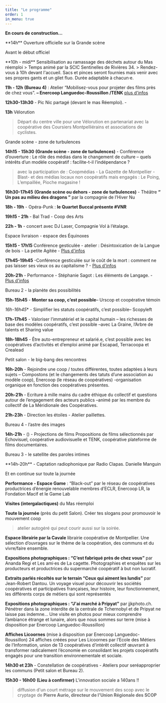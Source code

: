```yaml
---
title: "Le programme"
order: 1
in_menu: true
---
```

__En cours de construction...__

<p class="encart jaune">**14h** Ouverture officielle sur la Grande scène</p>

<p class="encart beige">Avant le début officiel</p>
**10h - midi** Sensibilisation au ramassage des déchets autour du Mas réemploi 
> Temps animé par la SCIC Sentinelles de Rivières 34. 
> Rendez-vous à 10h devant l'accueil. Sacs et pinces seront fournies mais venir avec ses propres gants et un gilet fluo. Durée adaptable à chacun·e.

**11h - 12h** __(Bureau 4)__ : Atelier “Mobilisez-vous pour projeter des films près de chez vous”. __– Enercoop Languedoc-Roussillon /TENK__
[plus d'infos](https://audreybramy.github.io/meridionale-des-coops/2025/06/20/atelier-mobilisez-vous-pour-projeter-des-films-pres-de-chez-vous.html)

**12h30-13h30** - Pic Nic partagé (devant le mas Réemploi). - 

**13h** Vélorution
> Départ du centre ville pour une Vélorution en partenariat avec la coopérative des Coursiers Montpelliérains et associations de cyclistes.

<p class="encart">Grande scène - zone de turbulences</p>

**14h15 - 15h30** __(Grande scène - zone de turbulences)__ - Conférence d’ouverture : Le rôle des médias dans le changement de culture – quels intérêts d’un modèle coopératif : facilite-t-il l’indépendance ? 
> avec la participation de : Coopmédias - La Gazette de Montpellier - Blast- et des médias locaux non coopératifs mais engagés : Le Poing, L’empaillée, Pioche magasine !

**16h30-17h45** __(Grande scène ou dehors - zone de turbulences)__ - Théâtre **“ Un pas au milieu des dragons ”** par la compagnie de l’Hiver Nu

**18h - 19h** - Opéra-Punk : **le Quartet Buccal présente #VNR**

**19h15 - 21h** -  Bal Trad - Coop des Arts 

**22h - 1h** - concert avec DJ Laser, Compagnie Vol à l’étalage.

<p class="encart">Espace livraison - espace des Équinoxes</p>

**15h15 - 17h15** Conférence gesticulée - atelier : Désintoxication de la Langue de bois - La petite Agitée - [Plus d'infos](https://audreybramy.github.io/meridionale-des-coops/2025/06/20/conference-gesticulee-atelier-desintoxication-de-la-langue-de-bois.html) 

**17h45-19h45** -Conférence gesticulée sur le coût de la mort : comment ne pas laisser ses vieux os au capitalisme ? - [Plus d'infos](https://audreybramy.github.io/meridionale-des-coops/2025/06/20/conference-gesticulee-sur-le-cout-de-la-mort-comment-ne-pas-laisser-ses-vieux-os-au-capitalisme.html)

**20h-21h** - Performance - Stéphanie Sagot : Les éléments de Langage. - [Plus d'infos](https://audreybramy.github.io/meridionale-des-coops/2025/06/20/performance-stephanie-sagot-les-elements-de-langage.html)

<p class="encart">Bureau 2 - la planète des possibilités</p>

**15h-15h45** - **Monter sa coop, c’est possible**– Urscop et coopérative témoin

*16h-16h45** - Simplifier les statuts coopératifs, c’est possible– Scopyleft

**17h-17h45** - Valoriser l’immatériel et le capital humain – les richesses de base des modèles coopératifs, c’est possible –avec La Graine, l’Arbre de talents et Sharing value 

**18h-18h45** - Être auto-entrepreneur et salarié.e, c’est possible avec les coopératives d’activités et d’emploi animé par Escapad, Terracoopa et Crealead

<p class="encart">Petit salon - le big-bang des rencontres</p>

**16h-20h** - Rejoindre une coop / toutes différentes, toutes adaptées à leurs sujets – Compostons (et le changements des tatuts d’une association au modèle coop), Enercoop (le réseau de coopératives) -organisation organique en fonction des coopératives présentes.

**20h-21h** - Ecriture à mille mains du cadre éthique du collectif et questions autour de l’engagement des acteurs publics –animé par les membre du collectif de La Méridionale des Coopératives.

**21h-23h** - Direction les étoiles - Atelier paillettes.

<p class="encart">Bureau 4 - l’astre des images</p>

**14h-21h** - () - Projections de films Propositions de films sélectionnés par Echovisuel, coopérative audiovisuelle et TENK, coopérative plateforme de films documentaires.

<p class="encart">Bureau 3 - le satellite des paroles intimes</p>
**14h-20h** - Captation radiophonique par Radio Clapas. Danielle Manguin

<p class="encart">Et en continue sur toute la journée</p>
 
**Performance - Espace Game** : “Black-out” par le réseau de coopératives productrices d’énergie renouvelable membres d’ECLR, Enercoop LR, la Fondation Macif et le Game Lab 

**Visites (intergalactiques)** du Mas réemploi 

**Toute la journée** (près du petit Salon). Créer tes slogans pour promouvoir le mouvement coop 
> atelier autogéré qui peut courir aussi sur la soirée.

**Espace librairie par la Cavale** librairie coopérative de Montpellier. Une sélection d’ouvrages sur le thème de la coopération, des communs et du vivre/faire ensemble. 

**Expositions photographiques :  “C’est fabriqué près de chez vous”** par Ananda Regi et Les ami·es de La cagette. Photographies et enquêtes sur les producteurs et productrices du supermarché coopératif à but non lucratif.

**Extraits parlés récoltés sur le terrain “Ceux qui aiment les lundis”** par Jean-Robert Dantou. Un voyage visuel pour découvrir les sociétés coopératives et participatives françaises, leur histoire, leur fonctionnement, les différents corps de métiers qui sont représentés 

**Expositions photographiques : “J'ai marché à Pripyat”** par jjkphoto.ch. Pénétrer dans la zone interdite de la centrale de Tchernobyl et de Pripyat ne laisse pas indemne… Une visite en photos pour mieux comprendre l’ambiance étrange et lunaire, alors que nous sommes sur terre (mise à disposition par Enercoop Languedoc-Roussillon)

**Affiches Licoornes** (mise à disposition par Enercoop Languedoc-Roussillon) 24 affiches créées pour Les Licoornes par l’Ecole des Métiers de l’Information, union de 13 coopératives d’intérêt collectif œuvrant à transformer radicalement l’économie en consolidant les projets coopératifs engagés pour une transition environnementale et sociale. 

**14h30 et 23h** - Constellation de coopératives - Ateliers pour seréapproprier les communs (Petit salon et Bureau 2). 

**15h30 - 16h00** __(Lieu à confirmer)__ L'innovation sociale a 140ans !! 
> diffusion d'un court métrage sur le mouvement des scop avec le cryptage de **Pierre Aurio, directeur de l'Union Régionale des SCOP** 